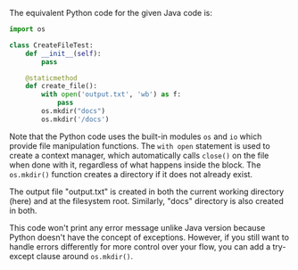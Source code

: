 The equivalent Python code for the given Java code is:
```python
import os

class CreateFileTest:
    def __init__(self):
        pass

    @staticmethod
    def create_file():
        with open('output.txt', 'wb') as f:
            pass
        os.mkdir("docs")
        os.mkdir('/docs')
```
Note that the Python code uses the built-in modules `os` and `io` which provide file manipulation functions. The `with open` statement is used to create a context manager, which automatically calls `close()` on the file when done with it, regardless of what happens inside the block. The `os.mkdir()` function creates a directory if it does not already exist.

The output file "output.txt" is created in both the current working directory (here) and at the filesystem root. Similarly, "docs" directory is also created in both. 

This code won't print any error message unlike Java version because Python doesn't have the concept of exceptions. However, if you still want to handle errors differently for more control over your flow, you can add a try-except clause around `os.mkdir()`.
